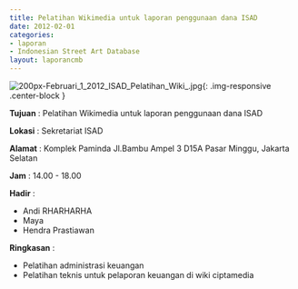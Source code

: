 ```yaml
---
title: Pelatihan Wikimedia untuk laporan penggunaan dana ISAD
date: 2012-02-01
categories:
- laporan
- Indonesian Street Art Database
layout: laporancmb
---
```

	
![200px-Februari_1_2012_ISAD_Pelatihan_Wiki_.jpg](/uploads/200px-Februari_1_2012_ISAD_Pelatihan_Wiki_.jpg){: .img-responsive .center-block }	
	
**Tujuan** :	Pelatihan Wikimedia untuk laporan penggunaan dana ISAD
	
**Lokasi** :	Sekretariat ISAD
	
**Alamat** : 	Komplek Paminda Jl.Bambu Ampel 3 D15A Pasar Minggu, Jakarta Selatan
	
**Jam** :	14.00 - 18.00
	
**Hadir** :	
*	Andi RHARHARHA
*	Maya
*	Hendra Prastiawan

**Ringkasan** :	
*	Pelatihan administrasi keuangan
*	Pelatihan teknis untuk pelaporan keuangan di wiki ciptamedia
